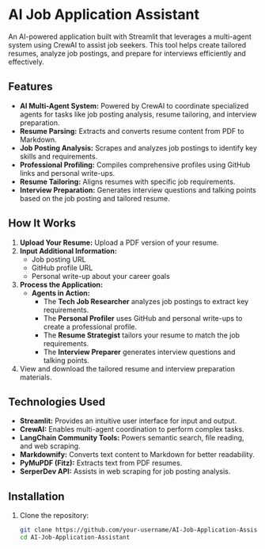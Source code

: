 # AI Job Application Assistant

An AI-powered application built with Streamlit that leverages a multi-agent system using CrewAI to assist job seekers. This tool helps create tailored resumes, analyze job postings, and prepare for interviews efficiently and effectively.

## Features
- **AI Multi-Agent System:** Powered by CrewAI to coordinate specialized agents for tasks like job posting analysis, resume tailoring, and interview preparation.
- **Resume Parsing:** Extracts and converts resume content from PDF to Markdown.
- **Job Posting Analysis:** Scrapes and analyzes job postings to identify key skills and requirements.
- **Professional Profiling:** Compiles comprehensive profiles using GitHub links and personal write-ups.
- **Resume Tailoring:** Aligns resumes with specific job requirements.
- **Interview Preparation:** Generates interview questions and talking points based on the job posting and tailored resume.

## How It Works
1. **Upload Your Resume:** Upload a PDF version of your resume.
2. **Input Additional Information:**
   - Job posting URL
   - GitHub profile URL
   - Personal write-up about your career goals
3. **Process the Application:**
   - **Agents in Action:**
     - The **Tech Job Researcher** analyzes job postings to extract key requirements.
     - The **Personal Profiler** uses GitHub and personal write-ups to create a professional profile.
     - The **Resume Strategist** tailors your resume to match the job requirements.
     - The **Interview Preparer** generates interview questions and talking points.
4. View and download the tailored resume and interview preparation materials.

## Technologies Used
- **Streamlit:** Provides an intuitive user interface for input and output.
- **CrewAI:** Enables multi-agent coordination to perform complex tasks.
- **LangChain Community Tools:** Powers semantic search, file reading, and web scraping.
- **Markdownify:** Converts text content to Markdown for better readability.
- **PyMuPDF (Fitz):** Extracts text from PDF resumes.
- **SerperDev API:** Assists in web scraping for job posting analysis.

## Installation
1. Clone the repository:
   ```bash
   git clone https://github.com/your-username/AI-Job-Application-Assistant.git
   cd AI-Job-Application-Assistant


